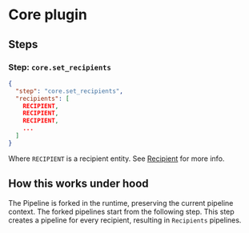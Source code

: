 # Core plugin

## Steps
### Step: `core.set_recipients`

```json
{
  "step": "core.set_recipients",
  "recipients": [
    RECIPIENT,
    RECIPIENT,
    RECIPIENT,
    ...
  ]
}
```

Where `RECIPIENT` is a recipient entity. See [Recipient](../recipient.md) for more info.

## How this works under hood
The Pipeline is forked in the runtime, preserving the current pipeline context.
The forked pipelines start from the following step. This step creates a pipeline for every recipient, resulting in `Recipients` pipelines.
